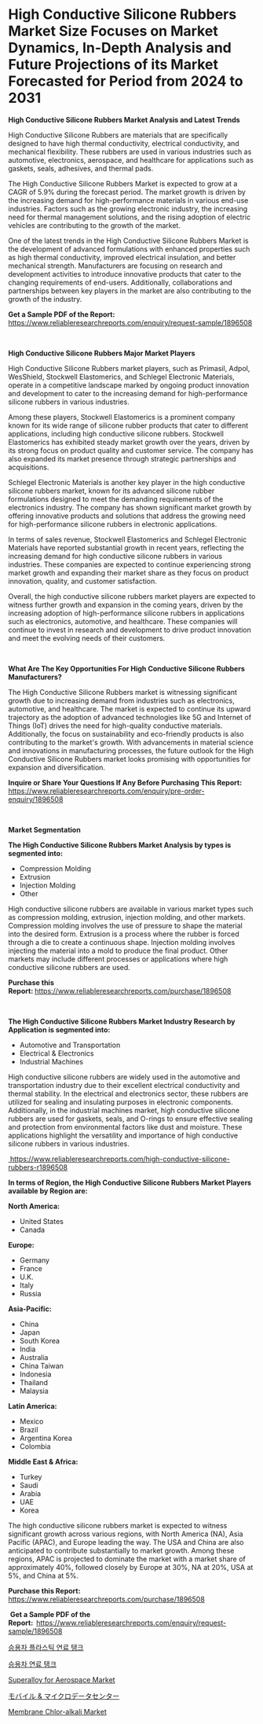 <p><h1>High Conductive Silicone Rubbers Market Size Focuses on Market Dynamics, In-Depth Analysis and Future Projections of its Market Forecasted for Period from 2024 to 2031</h1></p><p><strong>High Conductive Silicone Rubbers Market Analysis and Latest Trends</strong></p>
<p><p>High Conductive Silicone Rubbers are materials that are specifically designed to have high thermal conductivity, electrical conductivity, and mechanical flexibility. These rubbers are used in various industries such as automotive, electronics, aerospace, and healthcare for applications such as gaskets, seals, adhesives, and thermal pads.</p><p>The High Conductive Silicone Rubbers Market is expected to grow at a CAGR of 5.9% during the forecast period. The market growth is driven by the increasing demand for high-performance materials in various end-use industries. Factors such as the growing electronic industry, the increasing need for thermal management solutions, and the rising adoption of electric vehicles are contributing to the growth of the market.</p><p>One of the latest trends in the High Conductive Silicone Rubbers Market is the development of advanced formulations with enhanced properties such as high thermal conductivity, improved electrical insulation, and better mechanical strength. Manufacturers are focusing on research and development activities to introduce innovative products that cater to the changing requirements of end-users. Additionally, collaborations and partnerships between key players in the market are also contributing to the growth of the industry.</p></p>
<p><strong>Get a Sample PDF of the Report:&nbsp;</strong> <a href="https://www.reliableresearchreports.com/enquiry/request-sample/1896508">https://www.reliableresearchreports.com/enquiry/request-sample/1896508</a></p>
<p>&nbsp;</p>
<p><strong>High Conductive Silicone Rubbers Major Market Players</strong></p>
<p><p>High Conductive Silicone Rubbers market players, such as Primasil, Adpol, WesShield, Stockwell Elastomerics, and Schlegel Electronic Materials, operate in a competitive landscape marked by ongoing product innovation and development to cater to the increasing demand for high-performance silicone rubbers in various industries.</p><p>Among these players, Stockwell Elastomerics is a prominent company known for its wide range of silicone rubber products that cater to different applications, including high conductive silicone rubbers. Stockwell Elastomerics has exhibited steady market growth over the years, driven by its strong focus on product quality and customer service. The company has also expanded its market presence through strategic partnerships and acquisitions.</p><p>Schlegel Electronic Materials is another key player in the high conductive silicone rubbers market, known for its advanced silicone rubber formulations designed to meet the demanding requirements of the electronics industry. The company has shown significant market growth by offering innovative products and solutions that address the growing need for high-performance silicone rubbers in electronic applications.</p><p>In terms of sales revenue, Stockwell Elastomerics and Schlegel Electronic Materials have reported substantial growth in recent years, reflecting the increasing demand for high conductive silicone rubbers in various industries. These companies are expected to continue experiencing strong market growth and expanding their market share as they focus on product innovation, quality, and customer satisfaction.</p><p>Overall, the high conductive silicone rubbers market players are expected to witness further growth and expansion in the coming years, driven by the increasing adoption of high-performance silicone rubbers in applications such as electronics, automotive, and healthcare. These companies will continue to invest in research and development to drive product innovation and meet the evolving needs of their customers.</p></p>
<p>&nbsp;</p>
<p><strong>What Are The Key Opportunities For High Conductive Silicone Rubbers Manufacturers?</strong></p>
<p><p>The High Conductive Silicone Rubbers market is witnessing significant growth due to increasing demand from industries such as electronics, automotive, and healthcare. The market is expected to continue its upward trajectory as the adoption of advanced technologies like 5G and Internet of Things (IoT) drives the need for high-quality conductive materials. Additionally, the focus on sustainability and eco-friendly products is also contributing to the market's growth. With advancements in material science and innovations in manufacturing processes, the future outlook for the High Conductive Silicone Rubbers market looks promising with opportunities for expansion and diversification.</p></p>
<p><strong>Inquire or Share Your Questions If Any Before Purchasing This Report:</strong> <a href="https://www.reliableresearchreports.com/enquiry/pre-order-enquiry/1896508">https://www.reliableresearchreports.com/enquiry/pre-order-enquiry/1896508</a></p>
<p>&nbsp;</p>
<p><strong>Market Segmentation</strong></p>
<p><strong>The High Conductive Silicone Rubbers Market Analysis by types is segmented into:</strong></p>
<p><ul><li>Compression Molding</li><li>Extrusion</li><li>Injection Molding</li><li>Other</li></ul></p>
<p><p>High conductive silicone rubbers are available in various market types such as compression molding, extrusion, injection molding, and other markets. Compression molding involves the use of pressure to shape the material into the desired form. Extrusion is a process where the rubber is forced through a die to create a continuous shape. Injection molding involves injecting the material into a mold to produce the final product. Other markets may include different processes or applications where high conductive silicone rubbers are used.</p></p>
<p><strong>Purchase this Report:&nbsp;</strong><a href="https://www.reliableresearchreports.com/purchase/1896508">https://www.reliableresearchreports.com/purchase/1896508</a></p>
<p>&nbsp;</p>
<p><strong>The High Conductive Silicone Rubbers Market Industry Research by Application is segmented into:</strong></p>
<p><ul><li>Automotive and Transportation</li><li>Electrical & Electronics</li><li>Industrial Machines</li></ul></p>
<p><p>High conductive silicone rubbers are widely used in the automotive and transportation industry due to their excellent electrical conductivity and thermal stability. In the electrical and electronics sector, these rubbers are utilized for sealing and insulating purposes in electronic components. Additionally, in the industrial machines market, high conductive silicone rubbers are used for gaskets, seals, and O-rings to ensure effective sealing and protection from environmental factors like dust and moisture. These applications highlight the versatility and importance of high conductive silicone rubbers in various industries.</p></p>
<p><a href="https://www.reliableresearchreports.com/high-conductive-silicone-rubbers-r1896508">&nbsp;https://www.reliableresearchreports.com/high-conductive-silicone-rubbers-r1896508</a></p>
<p><strong>In terms of Region, the High Conductive Silicone Rubbers Market Players available by Region are:</strong></p>
<p>
    <p> <strong> North America: </strong>
        <ul>
            <li>United States</li>
            <li>Canada</li>
        </ul>
        </p> 
    <p> <strong> Europe: </strong>
        <ul>
            <li>Germany</li>
            <li>France</li>
            <li>U.K.</li>
            <li>Italy</li>
            <li>Russia</li>
        </ul>
        </p> 
    <p> <strong> Asia-Pacific: </strong>
        <ul>
            <li>China</li>
            <li>Japan</li>
            <li>South Korea</li>
            <li>India</li>
            <li>Australia</li>
            <li>China Taiwan</li>
            <li>Indonesia</li>
            <li>Thailand</li>
            <li>Malaysia</li>
        </ul>
        </p> 
    <p> <strong> Latin America: </strong>
        <ul>
            <li>Mexico</li>
            <li>Brazil</li>
            <li>Argentina Korea</li>
            <li>Colombia</li>
        </ul>
        </p> 
    <p> <strong> Middle East & Africa: </strong>
        <ul>
            <li>Turkey</li>
            <li>Saudi</li>
            <li>Arabia</li>
            <li>UAE</li>
            <li>Korea</li>
        </ul>
    </p>
    </p>
<p><p>The high conductive silicone rubbers market is expected to witness significant growth across various regions, with North America (NA), Asia Pacific (APAC), and Europe leading the way. The USA and China are also anticipated to contribute substantially to market growth. Among these regions, APAC is projected to dominate the market with a market share of approximately 40%, followed closely by Europe at 30%, NA at 20%, USA at 5%, and China at 5%.</p></p>
<p><strong>Purchase this Report: </strong><a href="https://www.reliableresearchreports.com/purchase/1896508">https://www.reliableresearchreports.com/purchase/1896508</a></p>
<p>&nbsp;<strong>Get a Sample PDF of the Report:&nbsp;&nbsp;</strong><a href="https://www.reliableresearchreports.com/enquiry/request-sample/1896508">https://www.reliableresearchreports.com/enquiry/request-sample/1896508</a></p>
<p><strong></strong></p>
<p><p><a href="https://github.com/AlexanderElliott1993/Market-Research-Report-List-1/blob/main/3920515111264.md">승용차 플라스틱 연료 탱크</a></p><p><a href="https://github.com/bbbexter1/Market-Research-Report-List-1/blob/main/8321784111263.md">승용차 연료 탱크</a></p><p><a href="https://github.com/BryceTownsendr/Market-Research-Report-List-5/blob/main/superalloy-for-aerospace-market.md">Superalloy for Aerospace Market</a></p><p><a href="https://github.com/TysonKub/Market-Research-Report-List-1/blob/main/4310077114882.md">モバイル & マイクロデータセンター</a></p><p><a href="https://github.com/caicuccucga/Market-Research-Report-List-1/blob/main/membrane-chlor-alkali-market.md">Membrane Chlor-alkali Market</a></p></p>